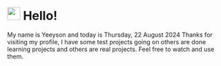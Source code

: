  <h1>
    <img src="https://emojis.slackmojis.com/emojis/images/1643510097/45343/hi.gif?1643510097" width="30"/> 
    Hello!
 </h1>
 <p>
    My name is Yeeyson and today is Thursday, 22 August 2024
    Thanks for visiting my profile, I have some test projects going on others are done learning projects and others are real projects.
    Feel free to watch and use them.
 </p>